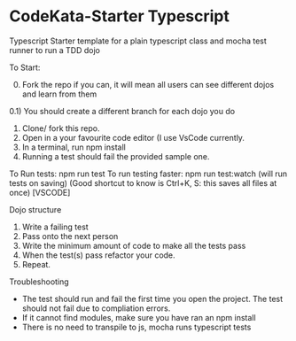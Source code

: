 # CodeKata-Starter Typescript
Typescript Starter template for a plain typescript class and mocha test runner to run a TDD dojo

To Start:

0) Fork the repo if you can, it will mean all users can see different dojos and learn from them

0.1) You should create a different branch for each dojo you do
1) Clone/ fork this repo.
2) Open in a your favourite code editor (I use VsCode currently.
3) In a terminal, run npm install
4) Running a test should fail the provided sample one.

To Run tests: npm run test
To run testing faster: npm run test:watch (will run tests on saving)
(Good shortcut to know is Ctrl+K, S: this saves all files at once) [VSCODE]

Dojo structure
1) Write a failing test
2) Pass onto the next person
3) Write the minimum amount of code to make all the tests pass
4) When the test(s) pass refactor your code.
5) Repeat.


Troubleshooting

- The test should run and fail the first time you open the project. The test should not fail due to compliation errors.
- If it cannot find modules, make sure you have ran an npm install
- There is no need to transpile to js, mocha runs typescript tests
